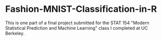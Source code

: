 # Fashion-MNIST-Classification-in-R
This is one part of a final project submitted for the STAT 154 "Modern Statistical Prediction and Machine Learning" class I completed at UC Berkeley.
